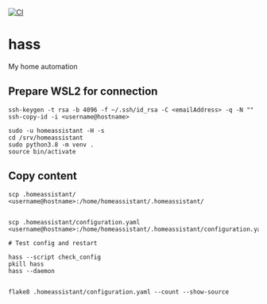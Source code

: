 [![CI](https://github.com/kzarms/hass/actions/workflows/testing.yml/badge.svg)](https://github.com/kzarms/hass/actions/workflows/testing.yml)
# hass
My home automation


## Prepare WSL2 for connection
```
ssh-keygen -t rsa -b 4096 -f ~/.ssh/id_rsa -C <emailAddress> -q -N ""
ssh-copy-id -i <username@hostname>

sudo -u homeassistant -H -s
cd /srv/homeassistant
sudo python3.8 -m venv .
source bin/activate

```


## Copy content

```
scp .homeassistant/ <username@hostname>:/home/homeassistant/.homeassistant/


scp .homeassistant/configuration.yaml <username@hostname>:/home/homeassistant/.homeassistant/configuration.yaml

# Test config and restart

hass --script check_config
pkill hass
hass --daemon


flake8 .homeassistant/configuration.yaml --count --show-source

```